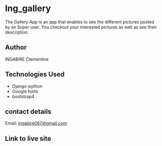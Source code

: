 # Ing_gallery
The Gallery App is an app that enables to see the different pictures posted by an Super  user. You checkout your interested pictures as well as see their description.

## Author
INGABIRE Clementine

## Technologies Used

 * Django-python
 * Google fonts
 * bootstrap4
 
## contact details
Email: ingabire067@gmail.com

## Link to live site

